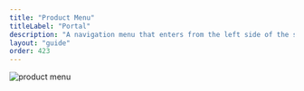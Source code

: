 ```yaml
---
title: "Product Menu"
titleLabel: "Portal"
description: "A navigation menu that enters from the left side of the screen and provides navigation to different parts of the product."
layout: "guide"
order: 423
---
```


![product menu](/images/lexicon/ProductMenu.jpg)
